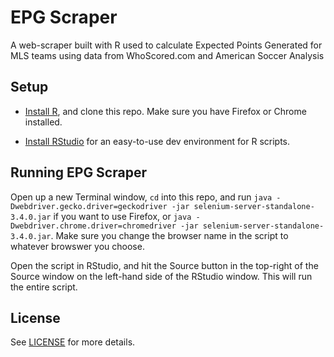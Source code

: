 # EPG Scraper

A web-scraper built with R used to calculate Expected Points Generated for MLS teams using data from WhoScored.com and American Soccer Analysis 

## Setup

* [Install R](https://www.r-project.org), and clone this repo. Make sure you have Firefox or Chrome installed.

* [Install RStudio](https://www.rstudio.com) for an easy-to-use dev environment for R scripts.

## Running EPG Scraper

Open up a new Terminal window, `cd` into this repo, and run `java -Dwebdriver.gecko.driver=geckodriver -jar selenium-server-standalone-3.4.0.jar` if you want to use Firefox, or `java -Dwebdriver.chrome.driver=chromedriver -jar selenium-server-standalone-3.4.0.jar`.
Make sure you change the browser name in the script to whatever browswer you choose.

Open the script in RStudio, and hit the Source button in the top-right of the Source window on the left-hand side of the RStudio window. This will run the entire script.


## License

See [LICENSE](https://github.com/akeaswaran/epg-scraper/blob/master/LICENSE) for more details.

